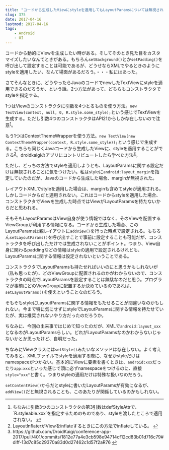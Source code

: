 ```yaml
---
title: "コードから生成したViewにstyleを適用してもLayoutParamsについては無視される"
slug: 375
date: 2017-04-16
lastmod: 2017-04-16
tags:
    - Android
    - UI
---
```


コードから動的にViewを生成したい時がある。そしてそのとき見た目をカスタマイズしたいなんてときがある。もちろん`setBackground()`とか`setPadding()`を呼び出して設定することは可能であるが、どうせならXMLでやるときのようにstyleを適用したい、なんて場面があるだろう。・・・私にはあった。

さてそんなときに、どうやったらJavaのコードでnewしたTextViewにstyleを適用できるのだろうか、という話。2つ方法があって、どちらもコンストラクタでstyleを指定する。

1つはViewのコンストラクタに引数を4つとるものを使う方法。`new TextView(context, null, 0, R.style.some_style);`という感じでTextViewを生成する。ただし引数4つのコンストラクタはAPI21からしか存在しないので注意<sup id="fnref-375-1"><a href="#fn-375-1" class="jetpack-footnote">1</a></sup>。

もう1つはContextThemeWrapperを使う方法。`new TextView(new ContextThemeWrapper(context, R.style.some_style));`という感じで生成する。こちらも同じくJavaコードから生成したViewに、styleを適用することができる<sup id="fnref-375-2"><a href="#fn-375-2" class="jetpack-footnote">2</a></sup>。droidkaigiのアプリにコントリビュートしたら学べた方法<sup id="fnref-375-3"><a href="#fn-375-3" class="jetpack-footnote">3</a></sup>。

ただし、どっちの方法でstyleを適用しようとも、LayoutParamsに関する設定だけは無視されることに気をつけたい。私はstyleに`android:layout_margin`を指定していたのだが、Javaのコードから生成した場合、marginが無視された。

レイアウトXMLでstyleを適用した場合は、marginも含めてstyleが適用される。しかしコードからだと適用されない。これはコードからstyleを適用した場合、コンストラクタでViewを生成した時点ではViewがLayoutParamsを持たないからだと思われる。

そもそもLayoutParamsはView自身が使う情報ではなく、そのViewを配置するViewGroupが利用する情報になる。コードから生成した場合、このLayoutParamsは親レイアウトに`addView()`を行った時点で設定される。もちろん`setLayoutParams()`を呼び出すことで事前に設定することも可能だが、コンストラクタを呼び出しただけでは生成されないことがポイント。つまり、View自身に関わるpaddingなどの情報はstyleの適用で設定されるけれども、LayoutParamsに関する情報は設定されないということである。

コンストラクタでLayoutParamsも持たせればいいのにと思うかもしれないが（私も思ったが）、どのViewGroupに配置されるのかがわからないので、コンストラクタの時点でLayoutParamsを設定することは無駄なのだと思う。プログラマが事前にどのViewGroupに配置するか決めているのであれば、`setLayoutParams()`を使えということなのだろう。

そもそもstyleにLayoutParamsに関する情報をもたせることが間違いなのかもしれない。今まで特に気にせずにstyleでLayoutParamsに関する情報を持たせていたが、実は推奨されないやり方だったのだろうか。

ちなみに、今回の出来事ではじめて知ったのだが、XMLで`android:layout_xxx`となるのがLayoutParamsらしい。どれがLayoutParamsなのかわからないじゃないかとか思ったけど、自明だった。

ちなみにViewクラスには`setStyle()`みたいなメソッドは存在しない。よく考えてみると、XMLファイルでstyleを適用する際に、なぜかstyleだけはnamespaceがつかない。基本的にViewに要素を書くときは、`android:xxx`だったり`app:xxx`といった感じで頭に必ずnamespaceをつけるのに、直接`style="xxx"`と書く。つまりstyleの適用だけは特殊な扱いなのだろう。

`setContentView()`からだとstyleに書いたLayoutParamsが有効になるが、`addView()`だと無視されることも、このあたりが関係しているのかもしれない。

<div class="footnotes">
<hr />
<ol>
<li id="fn-375-1">
ちなみに引数3つのコンストラクタの第3引数はdefStyleAttrで、`R.styleable.xxx`を指定するためのものであり、styleを渡したところで適用されない。&#160;<a href="#fnref-375-1">&#8617;</a>
</li>
<li id="fn-375-2">
LayoutInflaterがViewをinflateするときにこの方法でinflateしている。&#160;<a href="#fnref-375-2">&#8617;</a>
</li>
<li id="fn-375-3">
https://github.com/DroidKaigi/conference-app-2017/pull/401/commits/1812e77a4e3cb598e94714cf12cd83b01d716c79#diff-13d7c85c29370a83d0d27462c1d57f2aR76&#160;<a href="#fnref-375-3">&#8617;</a>
</li>
</ol>
</div>

  